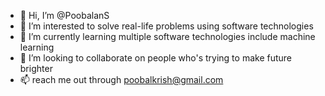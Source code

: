 - 👋 Hi, I’m @PoobalanS
- 👀 I’m interested to solve real-life problems using software technologies
- 🌱 I’m currently learning multiple software technologies include machine learning 
- 💞️ I’m looking to collaborate on people who's trying to make future brighter
- 📫 reach me out through poobalkrish@gmail.com

<!---
PoobalanS/PoobalanS is a ✨ special ✨ repository because its `README.md` (this file) appears on your GitHub profile.
You can click the Preview link to take a look at your changes.
--->
